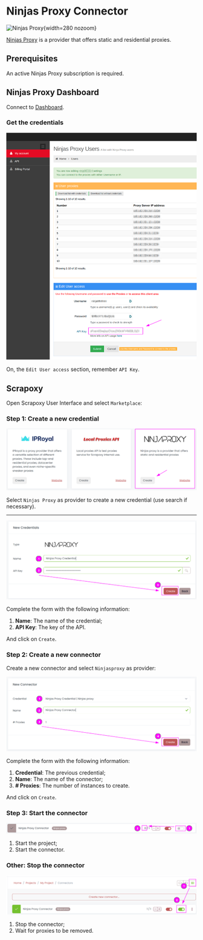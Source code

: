 # Ninjas Proxy Connector

![Ninjas Proxy](/assets/images/ninjasproxy.svg){width=280 nozoom}

[Ninjas Proxy](https://ninjasproxy.com) is a provider that offers static and residential proxies.


## Prerequisites

An active Ninjas Proxy subscription is required.


## Ninjas Proxy Dashboard

Connect to [Dashboard](https://hello.ninjasproxy.com).


### Get the credentials

![Ninjas Proxy Key](np_key.png)

On, the `Edit User access` section, remember `API Key`.


## Scrapoxy

Open Scrapoxy User Interface and select `Marketplace`:


### Step 1: Create a new credential

![Credential Select](spx_credential_select.png)

Select `Ninjas Proxy` as provider to create a new credential (use search if necessary).

---

![Credential Form](spx_credential_create.png)

Complete the form with the following information:
1. **Name**: The name of the credential;
2. **API Key**: The key of the API.

And click on `Create`.


### Step 2: Create a new connector

Create a new connector and select `Ninjasproxy` as provider:

![Connector Create](spx_connector_create.png)

Complete the form with the following information:
1. **Credential**: The previous credential;
2. **Name**: The name of the connector;
3. **# Proxies**: The number of instances to create.

And click on `Create`.


### Step 3: Start the connector

![Connector Start](spx_connector_start.png)

1. Start the project;
2. Start the connector.


### Other: Stop the connector

![Connector Stop](spx_connector_stop.png)

1. Stop the connector;
2. Wait for proxies to be removed.
